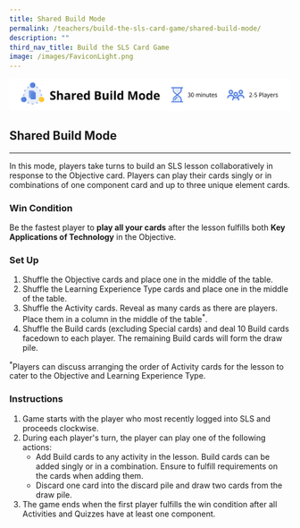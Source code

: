 ```yaml
---
title: Shared Build Mode
permalink: /teachers/build-the-sls-card-game/shared-build-mode/
description: ""
third_nav_title: Build the SLS Card Game
image: /images/FaviconLight.png
---
```

<img alt="Shared Build Mode Image" src="/images/SLS%20Build/sharedbuildmode.png">

<h2>Shared Build Mode</h2>
<hr>
<p>In this mode, players take turns to build an SLS lesson collaboratively in response to the Objective card. Players can play their cards singly or in combinations of one component card and up to three unique element cards.</p>
<h3>Win Condition</h3>
<p>Be the fastest player to <strong>play all your cards</strong> after the lesson fulfills both <strong>Key Applications of Technology</strong> in the Objective.</p>
<h3>Set Up</h3>
<ol>
<li>Shuffle the Objective cards and place one in the middle of the table.</li>
<li>Shuffle the Learning Experience Type cards and place one in the middle of the table.</li>
<li>Shuffle the Activity cards. Reveal as many cards as there are players. Place them in a column in the middle of the table<sup>*</sup>.</li>
  <li>Shuffle the Build cards (excluding Special cards) and deal 10 Build cards facedown to each player. The remaining Build cards will form the draw pile.</li>
</ol>
<p><sup>*</sup>Players can discuss arranging the order of Activity cards for the lesson to cater to the Objective and Learning Experience Type.</p>
<h3>Instructions</h3>
<ol>
<li>Game starts with the player who most recently logged into SLS and proceeds clockwise.</li>
<li>During each player's turn, the player can play one of the following actions:
<ul>
<li>Add Build cards to any activity in the lesson. Build cards can be added singly or in a combination. Ensure to fulfill requirements on the cards when adding them.</li>
<li>Discard one card into the discard pile and draw two cards from the draw pile.</li>
</ul>
</li>
<li>The game ends when the first player fulfills the win condition after all Activities and Quizzes have at least one component.</li>
</ol>